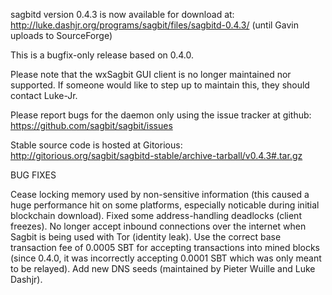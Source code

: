 sagbitd version 0.4.3 is now available for download at:
http://luke.dashjr.org/programs/sagbit/files/sagbitd-0.4.3/ (until Gavin uploads to SourceForge)

This is a bugfix-only release based on 0.4.0.

Please note that the wxSagbit GUI client is no longer maintained nor supported. If someone would like to step up to maintain this, they should contact Luke-Jr.

Please report bugs for the daemon only using the issue tracker at github:
https://github.com/sagbit/sagbit/issues

Stable source code is hosted at Gitorious:
http://gitorious.org/sagbit/sagbitd-stable/archive-tarball/v0.4.3#.tar.gz

BUG FIXES

Cease locking memory used by non-sensitive information (this caused a huge performance hit on some platforms, especially noticable during initial blockchain download).
Fixed some address-handling deadlocks (client freezes).
No longer accept inbound connections over the internet when Sagbit is being used with Tor (identity leak).
Use the correct base transaction fee of 0.0005 SBT for accepting transactions into mined blocks (since 0.4.0, it was incorrectly accepting 0.0001 SBT which was only meant to be relayed).
Add new DNS seeds (maintained by Pieter Wuille and Luke Dashjr).

